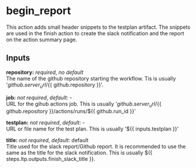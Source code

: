 # begin_report
This action adds small header snippets to the testplan artifact. The snippets
are used in the finish action to create the slack notification and the report
on the action summary page.

## Inputs
**repository:** *required*, *no default*  
The name of the github repository starting the workflow. Tis is usually
'${{ github.server_url }}/${{ github.repository }}'.

**job:** *not required*, *default:* -  
URL for the gihub actions job. This is usually '${{ github.server_url }}/${{ github.repository }}/actions/runs/${{ github.run_id }}'

**testplan:** *not required*, *default:* -  
URL or file name for the test plan. This is usually '${{ inputs.testplan }}' 

**title:** *not required*, *default:* default  
Title used for the slack report/Github report. It is recommended to use the
same as the title for the slack notification. This is usually
${{ steps.ltp.outputs.finish_slack_title }}.
